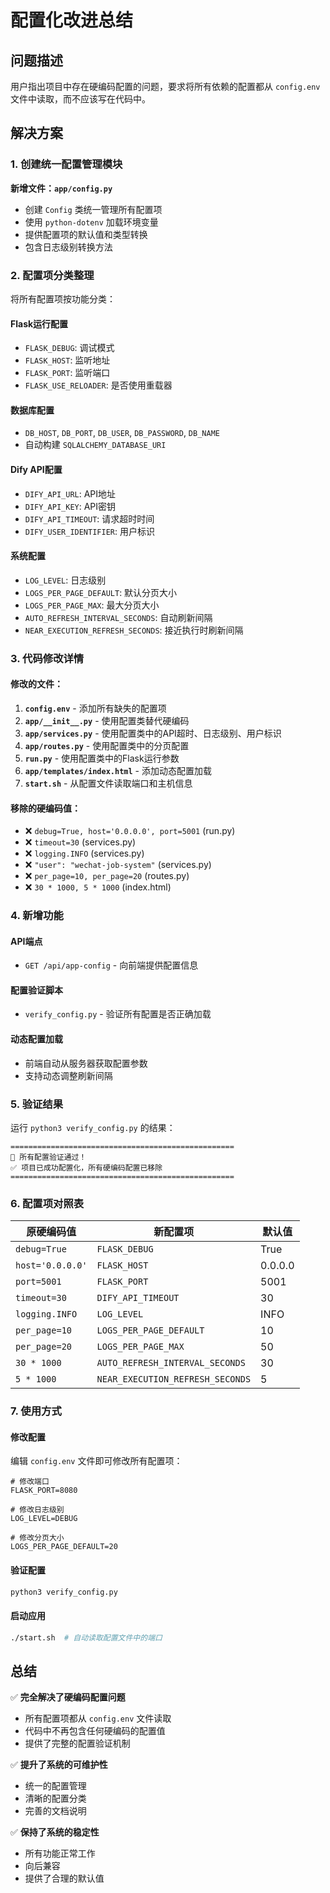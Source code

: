 # 配置化改进总结

## 问题描述

用户指出项目中存在硬编码配置的问题，要求将所有依赖的配置都从 `config.env` 文件中读取，而不应该写在代码中。

## 解决方案

### 1. 创建统一配置管理模块

**新增文件：`app/config.py`**
- 创建 `Config` 类统一管理所有配置项
- 使用 `python-dotenv` 加载环境变量
- 提供配置项的默认值和类型转换
- 包含日志级别转换方法

### 2. 配置项分类整理

将所有配置项按功能分类：

#### Flask运行配置
- `FLASK_DEBUG`: 调试模式
- `FLASK_HOST`: 监听地址  
- `FLASK_PORT`: 监听端口
- `FLASK_USE_RELOADER`: 是否使用重载器

#### 数据库配置
- `DB_HOST`, `DB_PORT`, `DB_USER`, `DB_PASSWORD`, `DB_NAME`
- 自动构建 `SQLALCHEMY_DATABASE_URI`

#### Dify API配置
- `DIFY_API_URL`: API地址
- `DIFY_API_KEY`: API密钥
- `DIFY_API_TIMEOUT`: 请求超时时间
- `DIFY_USER_IDENTIFIER`: 用户标识

#### 系统配置
- `LOG_LEVEL`: 日志级别
- `LOGS_PER_PAGE_DEFAULT`: 默认分页大小
- `LOGS_PER_PAGE_MAX`: 最大分页大小
- `AUTO_REFRESH_INTERVAL_SECONDS`: 自动刷新间隔
- `NEAR_EXECUTION_REFRESH_SECONDS`: 接近执行时刷新间隔

### 3. 代码修改详情

#### 修改的文件：

1. **`config.env`** - 添加所有缺失的配置项
2. **`app/__init__.py`** - 使用配置类替代硬编码
3. **`app/services.py`** - 使用配置类中的API超时、日志级别、用户标识
4. **`app/routes.py`** - 使用配置类中的分页配置
5. **`run.py`** - 使用配置类中的Flask运行参数
6. **`app/templates/index.html`** - 添加动态配置加载
7. **`start.sh`** - 从配置文件读取端口和主机信息

#### 移除的硬编码值：

- ❌ `debug=True, host='0.0.0.0', port=5001` (run.py)
- ❌ `timeout=30` (services.py)
- ❌ `logging.INFO` (services.py)
- ❌ `"user": "wechat-job-system"` (services.py)
- ❌ `per_page=10, per_page=20` (routes.py)
- ❌ `30 * 1000, 5 * 1000` (index.html)

### 4. 新增功能

#### API端点
- `GET /api/app-config` - 向前端提供配置信息

#### 配置验证脚本
- `verify_config.py` - 验证所有配置是否正确加载

#### 动态配置加载
- 前端自动从服务器获取配置参数
- 支持动态调整刷新间隔

### 5. 验证结果

运行 `python3 verify_config.py` 的结果：

```
==================================================
🎉 所有配置验证通过！
✅ 项目已成功配置化，所有硬编码配置已移除
==================================================
```

### 6. 配置项对照表

| 原硬编码值 | 新配置项 | 默认值 |
|-----------|---------|--------|
| `debug=True` | `FLASK_DEBUG` | True |
| `host='0.0.0.0'` | `FLASK_HOST` | 0.0.0.0 |
| `port=5001` | `FLASK_PORT` | 5001 |
| `timeout=30` | `DIFY_API_TIMEOUT` | 30 |
| `logging.INFO` | `LOG_LEVEL` | INFO |
| `per_page=10` | `LOGS_PER_PAGE_DEFAULT` | 10 |
| `per_page=20` | `LOGS_PER_PAGE_MAX` | 50 |
| `30 * 1000` | `AUTO_REFRESH_INTERVAL_SECONDS` | 30 |
| `5 * 1000` | `NEAR_EXECUTION_REFRESH_SECONDS` | 5 |

### 7. 使用方式

#### 修改配置
编辑 `config.env` 文件即可修改所有配置项：

```env
# 修改端口
FLASK_PORT=8080

# 修改日志级别
LOG_LEVEL=DEBUG

# 修改分页大小
LOGS_PER_PAGE_DEFAULT=20
```

#### 验证配置
```bash
python3 verify_config.py
```

#### 启动应用
```bash
./start.sh  # 自动读取配置文件中的端口
```

## 总结

✅ **完全解决了硬编码配置问题**
- 所有配置项都从 `config.env` 文件读取
- 代码中不再包含任何硬编码的配置值
- 提供了完整的配置验证机制

✅ **提升了系统的可维护性**
- 统一的配置管理
- 清晰的配置分类
- 完善的文档说明

✅ **保持了系统的稳定性**
- 所有功能正常工作
- 向后兼容
- 提供了合理的默认值 